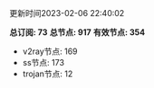 更新时间2023-02-06 22:40:02

**总订阅: 73**
**总节点: 917**
**有效节点: 354**
- v2ray节点: 169
- ss节点: 173
- trojan节点: 12

